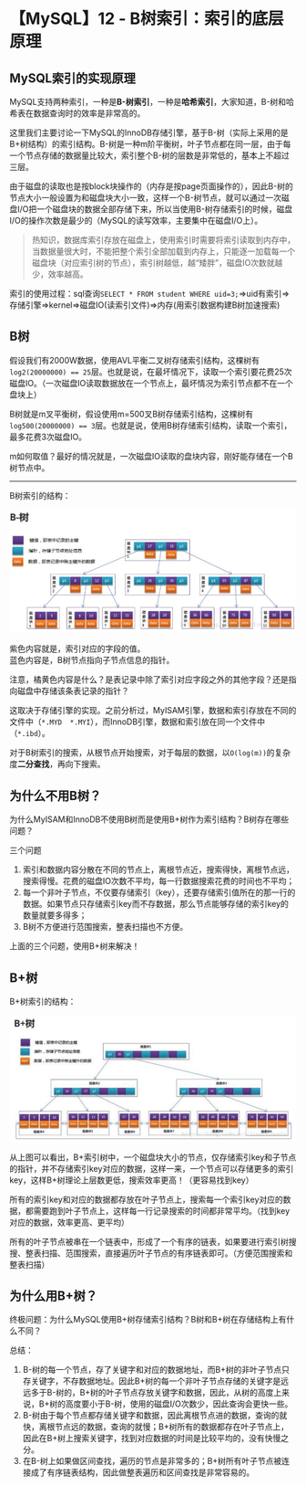 # 【MySQL】12 - B树索引：索引的底层原理



## MySQL索引的实现原理

MySQL支持两种索引，一种是**B-树索引**，一种是**哈希索引**，大家知道，B-树和哈希表在数据查询时的效率是非常高的。

这里我们主要讨论一下MySQL的InnoDB存储引擎，基于B-树（实际上采用的是B+树结构）的索引结构。B-树是一种m阶平衡树，叶子节点都在同一层，由于每一个节点存储的数据量比较大，索引整个B-树的层数是非常低的，基本上不超过三层。

由于磁盘的读取也是按block块操作的（内存是按page页面操作的），因此B-树的节点大小一般设置为和磁盘块大小一致，这样一个B-树节点，就可以通过一次磁盘I/O把一个磁盘块的数据全部存储下来，所以当使用B-树存储索引的时候，磁盘I/O的操作次数是最少的（MySQL的读写效率，主要集中在磁盘I/O上）。


> 热知识，数据库索引存放在磁盘上，使用索引时需要将索引读取到内存中，当数据量很大时，不能把整个索引全部加载到内存上，只能逐一加载每一个磁盘块（对应索引树的节点），索引树越低，越“矮胖”，磁盘IO次数就越少，效率越高。


索引的使用过程：sql查询`SELECT * FROM student WHERE uid=3;`=>uid有索引=>存储引擎=>kernel=>磁盘IO(读索引文件)=>内存(用索引数据构建B树加速搜索)



## B树

假设我们有2000W数据，使用AVL平衡二叉树存储索引结构，这棵树有`log2(20000000) == 25`层。也就是说，在最坏情况下，读取一个索引要花费25次磁盘IO。（一次磁盘IO读取数据放在一个节点上，最坏情况为索引节点都不在一个盘块上）

B树就是m叉平衡树，假设使用m=500叉B树存储索引结构，这棵树有`log500(20000000) == 3`层。也就是说，使用B树存储索引结构，读取一个索引，最多花费3次磁盘IO。

m如何取值？最好的情况就是，一次磁盘IO读取的盘块内容，刚好能存储在一个B树节点中。



-----

B树索引的结构：

![](/post_images/posts/Database/MySQL/B树索引结构.jpg "B树索引结构")

紫色内容就是，索引对应的字段的值。  
蓝色内容是，B树节点指向子节点信息的指针。

注意，橘黄色内容是什么？是表记录中除了索引对应字段之外的其他字段？还是指向磁盘中存储该条表记录的指针？

这取决于存储引擎的实现。之前分析过，MyISAM引擎，数据和索引存放在不同的文件中（`*.MYD  *.MYI`），而InnoDB引擎，数据和索引放在同一个文件中（`*.ibd`）。


对于B树索引的搜索，从根节点开始搜索，对于每层的数据，以`O(log(m))`的复杂度**二分查找**，再向下搜索。


## 为什么不用B树？

为什么MyISAM和InnoDB不使用B树而是使用B+树作为索引结构？B树存在哪些问题？

三个问题

1. 索引和数据内容分散在不同的节点上，离根节点近，搜索得快，离根节点远，搜索得慢。花费的磁盘IO次数不平均，每一行数据搜索花费的时间也不平均；
2. 每一个非叶子节点，不仅要存储索引（key），还要存储索引值所在的那一行的数据。如果节点只存储索引key而不存数据，那么节点能够存储的索引key的数量就要多得多；
3. B树不方便进行范围搜索，整表扫描也不方便。

上面的三个问题，使用B+树来解决！

## B+树


B+树索引的结构：

![](/post_images/posts/Database/MySQL/B+树索引结构.jpg "B+树索引结构")


从上图可以看出，B+索引树中，一个磁盘块大小的节点，仅存储索引key和子节点的指针，并不存储索引key对应的数据，这样一来，一个节点可以存储更多的索引key，这样B+树理论上层数更低，搜索效率更高！（更容易找到key）

所有的索引key和对应的数据都存放在叶子节点上，搜索每一个索引key对应的数据，都需要跑到叶子节点上，这样每一行记录搜索的时间都非常平均。（找到key对应的数据，效率更高、更平均）

所有的叶子节点被串在一个链表中，形成了一个有序的链表，如果要进行索引树搜搜、整表扫描、范围搜索，直接遍历叶子节点的有序链表即可。（方便范围搜索和整表扫描）




## 为什么用B+树？

终极问题：为什么MySQL使用B+树存储索引结构？B树和B+树在存储结构上有什么不同？

总结：  
1. B-树的每一个节点，存了关键字和对应的数据地址，而B+树的非叶子节点只存关键字，不存数据地址。因此B+树的每一个非叶子节点存储的关键字是远远多于B-树的，B+树的叶子节点存放关键字和数据，因此，从树的高度上来说，B+树的高度要小于B-树，使用的磁盘I/O次数少，因此查询会更快一些。
2. B-树由于每个节点都存储关键字和数据，因此离根节点进的数据，查询的就快，离根节点远的数据，查询的就慢；B+树所有的数据都存在叶子节点上，因此在B+树上搜索关键字，找到对应数据的时间是比较平均的，没有快慢之分。
3. 在B-树上如果做区间查找，遍历的节点是非常多的；B+树所有叶子节点被连接成了有序链表结构，因此做整表遍历和区间查找是非常容易的。


